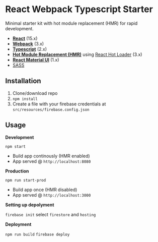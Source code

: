 # React Webpack Typescript Starter
Minimal starter kit with hot module replacement (HMR) for rapid development.

* **[React](https://facebook.github.io/react/)** (15.x)
* **[Webpack](https://webpack.js.org/)** (3.x)
* **[Typescript](https://www.typescriptlang.org/)** (2.x)
* **[Hot Module Replacement (HMR)](https://webpack.js.org/concepts/hot-module-replacement/)** using [React Hot Loader](https://github.com/gaearon/react-hot-loader) (3.x)
* **[React Material UI](https://material-ui-1dab0.firebaseapp.com/)** (1.x)
* [SASS](http://sass-lang.com/)
  
## Installation
1. Clone/download repo
2. `npm install`
3. Create a file with your firebase credentials at `src/resources/firebase.config.json`

## Usage
**Development**

`npm start`

* Build app continously (HMR enabled)
* App served @ `http://localhost:8080` 

**Production**

`npm run start-prod`

* Build app once (HMR disabled)
* App served @ `http://localhost:3000`

**Setting up depolyment**

`firebase init`
select `firestore` and `hosting`

**Deployment**

`npm run build`
`firebase deploy`